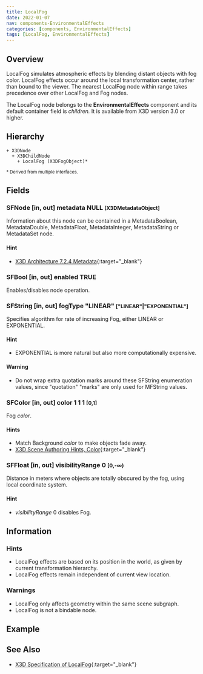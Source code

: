 ```yaml
---
title: LocalFog
date: 2022-01-07
nav: components-EnvironmentalEffects
categories: [components, EnvironmentalEffects]
tags: [LocalFog, EnvironmentalEffects]
---
```

<style>
.post h3 {
  word-spacing: 0.2em;
}
</style>

## Overview

LocalFog simulates atmospheric effects by blending distant objects with fog color. LocalFog effects occur around the local transformation center, rather than bound to the viewer. The nearest LocalFog node within range takes precedence over other LocalFog and Fog nodes.

The LocalFog node belongs to the **EnvironmentalEffects** component and its default container field is *children.* It is available from X3D version 3.0 or higher.

## Hierarchy

```
+ X3DNode
  + X3DChildNode
    + LocalFog (X3DFogObject)*
```

<small>\* Derived from multiple interfaces.</small>

## Fields

### SFNode [in, out] **metadata** NULL <small>[X3DMetadataObject]</small>

Information about this node can be contained in a MetadataBoolean, MetadataDouble, MetadataFloat, MetadataInteger, MetadataString or MetadataSet node.

#### Hint

- [X3D Architecture 7.2.4 Metadata](https://www.web3d.org/specifications/X3Dv4Draft/ISO-IEC19775-1v4-CD1/Part01/components/core.html#Metadata){:target="_blank"}

### SFBool [in, out] **enabled** TRUE

Enables/disables node operation.

### SFString [in, out] **fogType** "LINEAR" <small>["LINEAR"|"EXPONENTIAL"]</small>

Specifies algorithm for rate of increasing Fog, either LINEAR or EXPONENTIAL.

#### Hint

- EXPONENTIAL is more natural but also more computationally expensive.

#### Warning

- Do not wrap extra quotation marks around these SFString enumeration values, since "quotation" "marks" are only used for MFString values.

### SFColor [in, out] **color** 1 1 1 <small>[0,1]</small>

Fog *color*.

#### Hints

- Match Background *color* to make objects fade away.
- [X3D Scene Authoring Hints, Color](https://www.web3d.org/x3d/content/examples/X3dSceneAuthoringHints.html#Color){:target="_blank"}

### SFFloat [in, out] **visibilityRange** 0 <small>[0,-∞)</small>

Distance in meters where objects are totally obscured by the fog, using local coordinate system.

#### Hint

- *visibilityRange* 0 disables Fog.

## Information

### Hints

- LocalFog effects are based on its position in the world, as given by current transformation hierarchy.
- LocalFog effects remain independent of current view location.

### Warnings

- LocalFog only affects geometry within the same scene subgraph.
- LocalFog is not a bindable node.

## Example

<x3d-canvas src="https://create3000.github.io/media/examples/EnvironmentalEffects/LocalFog/LocalFog.x3d" update="auto"></x3d-canvas>

## See Also

- [X3D Specification of LocalFog](https://www.web3d.org/documents/specifications/19775-1/V4.0/Part01/components/environmentalEffects.html#LocalFog){:target="_blank"}
